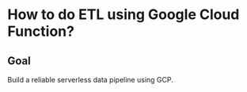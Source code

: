 # How to do ETL using Google Cloud Function?

## Goal
Build a reliable serverless data pipeline using GCP.
